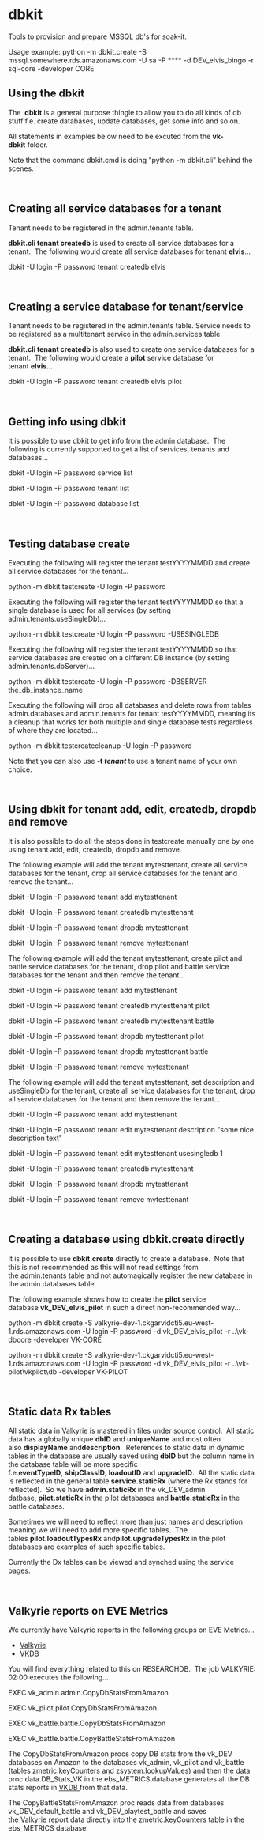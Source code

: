 dbkit
=====

Tools to provision and prepare MSSQL db's for soak-it.


Usage example:
python -m dbkit.create -S mssql.somewhere.rds.amazonaws.com -U sa -P **** -d DEV_elvis_bingo -r sql-core -developer CORE

## Using the dbkit

The  **dbkit** is a general purpose thingie to allow you to do all kinds of db stuff f.e. create databases, update databases, get some info and so on.

All statements in examples below need to be excuted from the **vk-dbkit** folder.

Note that the command dbkit.cmd is doing "python -m dbkit.cli" behind the scenes.

 

## Creating all service databases for a tenant

Tenant needs to be registered in the admin.tenants table.

**dbkit.cli tenant createdb** is used to create all service databases for a tenant.  The following would create all service databases for tenant **elvis**...

 

dbkit -U login -P password tenant createdb elvis

 

## Creating a service database for tenant/service

Tenant needs to be registered in the admin.tenants table. Service needs to be registered as a multitenant service in the admin.services table.

**dbkit.cli tenant createdb** is also used to create one service databases for a tenant.  The following would create a **pilot** service database for tenant **elvis**...

 

dbkit -U login -P password tenant createdb elvis pilot

 

## Getting info using dbkit

It is possible to use dbkit to get info from the admin database.  The following is currently supported to get a list of services, tenants and databases...

 

dbkit -U login -P password service list

dbkit -U login -P password tenant list

dbkit -U login -P password database list

 

## Testing database create

Executing the following will register the tenant testYYYYMMDD and create all service databases for the tenant...

 

python -m dbkit.testcreate -U login -P password

Executing the following will register the tenant testYYYYMMDD so that a single database is used for all services (by setting admin.tenants.useSingleDb)...

 

python -m dbkit.testcreate -U login -P password -USESINGLEDB

Executing the following will register the tenant testYYYYMMDD so that service databases are created on a different DB instance (by setting admin.tenants.dbServer)...

 

python -m dbkit.testcreate -U login -P password -DBSERVER the_db_instance_name

Executing the following will drop all databases and delete rows from tables admin.databases and admin.tenants for tenant testYYYYMMDD, meaning its a cleanup that works for both multiple and single database tests regardless of where they are located...

 

python -m dbkit.testcreatecleanup -U login -P password

Note that you can also use **-t _tenant_** to use a tenant name of your own choice.

 

## Using dbkit for tenant add, edit, createdb, dropdb and remove

It is also possible to do all the steps done in testcreate manually one by one using tenant add, edit, createdb, dropdb and remove.

The following example will add the tenant mytesttenant, create all service databases for the tenant, drop all service databases for the tenant and remove the tenant...

 

dbkit -U login -P password tenant add mytesttenant

dbkit -U login -P password tenant createdb mytesttenant

dbkit -U login -P password tenant dropdb mytesttenant

dbkit -U login -P password tenant remove mytesttenant

The following example will add the tenant mytesttenant, create pilot and battle service databases for the tenant, drop pilot and battle service databases for the tenant and then remove the tenant...

 

dbkit -U login -P password tenant add mytesttenant

dbkit -U login -P password tenant createdb mytesttenant pilot

dbkit -U login -P password tenant createdb mytesttenant battle

dbkit -U login -P password tenant dropdb mytesttenant pilot

dbkit -U login -P password tenant dropdb mytesttenant battle

dbkit -U login -P password tenant remove mytesttenant

The following example will add the tenant mytesttenant, set description and useSingleDb for the tenant, create all service databases for the tenant, drop all service databases for the tenant and then remove the tenant...

 

dbkit -U login -P password tenant add mytesttenant

dbkit -U login -P password tenant edit mytesttenant description "some nice description text"

dbkit -U login -P password tenant edit mytesttenant usesingledb 1

dbkit -U login -P password tenant createdb mytesttenant

dbkit -U login -P password tenant dropdb mytesttenant

dbkit -U login -P password tenant remove mytesttenant

 

## Creating a database using dbkit.create directly

It is possible to use **dbkit.create** directly to create a database.  Note that this is not recommended as this will not read settings from the admin.tenants table and not automagically register the new database in the admin.databases table.

The following example shows how to create the **pilot** service database **vk_DEV_elvis_pilot** in such a direct non-recommended way...

 

python -m dbkit.create -S valkyrie-dev-1.ckgarvidcti5.eu-west-1.rds.amazonaws.com -U login -P password -d vk_DEV_elvis_pilot -r ..\vk-dbcore -developer VK-CORE

python -m dbkit.create -S valkyrie-dev-1.ckgarvidcti5.eu-west-1.rds.amazonaws.com -U login -P password -d vk_DEV_elvis_pilot -r ..\vk-pilot\vkpilot\db -developer VK-PILOT

 

## Static data Rx tables

All static data in Valkyrie is mastered in files under source control.  All static data has a globally unique **dbID** and **uniqueName** and most often also **displayName** and**description**.  References to static data in dynamic tables in the database are usually saved using **dbID** but the column name in the database table will be more specific f.e.**eventTypeID**, **shipClassID**, **loadoutID** and **upgradeID**.  All the static data is reflected in the general table **service.staticRx** (where the Rx stands for reflected).  So we have **admin.staticRx** in the vk_DEV_admin datbase, **pilot.staticRx** in the pilot databases and **battle.staticRx** in the battle databases.

Sometimes we will need to reflect more than just names and description meaning we will need to add more specific tables.  The tables **pilot.loadoutTypesRx** and**pilot.upgradeTypesRx** in the pilot databases are examples of such specific tables.

Currently the Dx tables can be viewed and synched using the service pages.

 

## Valkyrie reports on EVE Metrics

We currently have Valkyrie reports in the following groups on EVE Metrics...

- [Valkyrie](http://evemetrics/Reports?groupID=197)
- [VKDB](http://evemetrics/Reports?groupID=196)

You will find everything related to this on RESEARCHDB.  The job VALKYRIE: 02:00 executes the following...

 

EXEC vk_admin.admin.CopyDbStatsFromAmazon

EXEC vk_pilot.pilot.CopyDbStatsFromAmazon

EXEC vk_battle.battle.CopyDbStatsFromAmazon

EXEC vk_battle.battle.CopyBattleStatsFromAmazon

The CopyDbStatsFromAmazon procs copy DB stats from the vk_DEV databases on Amazon to the databases vk_admin, vk_pilot and vk_battle (tables zmetric.keyCounters and zsystem.lookupValues) and then the data proc data.DB_Stats_VK in the ebs_METRICS database generates all the DB stats reports in [VKDB ](http://evemetrics/Reports?groupID=196)from that data.

The CopyBattleStatsFromAmazon proc reads data from databases vk_DEV_default_battle and vk_DEV_playtest_battle and saves the [Valkyrie ](http://evemetrics/Reports?groupID=197)report data directly into the zmetric.keyCounters table in the ebs_METRICS database.

 
